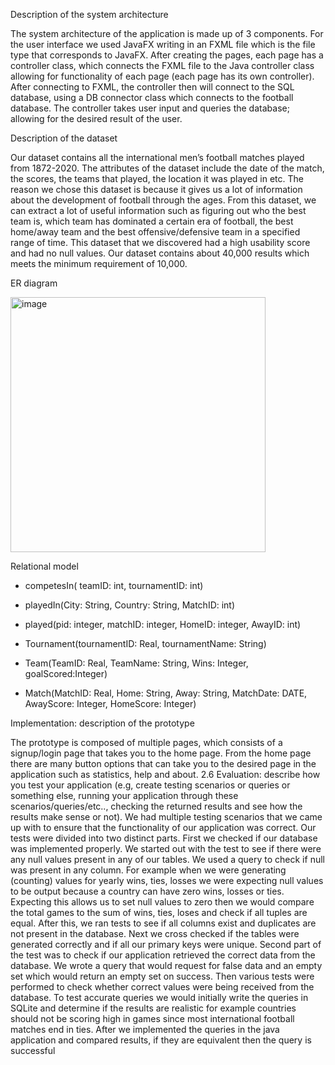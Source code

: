 Description of the system architecture

The system architecture of the application is made up of 3 components. For the user interface we used JavaFX writing in an FXML file which is the file type that corresponds to JavaFX. After creating the pages, each page has a controller class, which connects the FXML file to the Java controller class allowing for functionality of each page (each page has its own controller). After connecting to FXML, the controller then will connect to the SQL database, using a DB connector class which connects to the football database. The controller takes user input and queries the database; allowing for the desired result of the user.

Description of the dataset

Our dataset contains all the international men’s football matches played from 1872-2020. The attributes of the dataset include the date of the match, the scores, the teams that played, the location it was played in etc. The reason we chose this dataset is because it gives us a lot of information about the development of football through the ages. From this dataset, we can extract a lot of useful information such as figuring out who the best team is, which team has dominated a certain era of football, the best home/away team and the best offensive/defensive team in a specified range of time. This dataset that we discovered had a high usability score and had no null values. Our dataset contains about 40,000 results which meets the minimum requirement of 10,000.

ER diagram 




<img width="408" alt="image" src="https://github.com/user-attachments/assets/cd6b8e26-609b-4584-99df-ba40fc68189c">





Relational model 

- competesIn( teamID: int, tournamentID: int)

- playedIn(City: String, Country: String, MatchID: int)

- played(pid: integer, matchID: integer, HomeID: integer, AwayID: int)

- Tournament(tournamentID: Real, tournamentName: String)

- Team(TeamID: Real, TeamName: String, Wins: Integer, goalScored:Integer)

- Match(MatchID: Real, Home: String, Away: String, MatchDate: DATE, AwayScore: Integer, HomeScore: Integer) 


Implementation: description of the prototype

The prototype is composed of multiple pages, which consists of a signup/login page that takes you to the home page. From the home page there are many button options that can take you to the desired page in the application such as statistics, help and about.
2.6  Evaluation: describe how you test your application (e.g, create testing scenarios or queries or something else, running your application through these scenarios/queries/etc.., checking the returned results and see how the results make sense or not).
We had multiple testing scenarios that we came up with to ensure that the functionality of our application was correct. Our tests were divided into two distinct parts. First we checked if our database was implemented properly. We started out with the test to see if there were any null values present in any of our tables. We used a query to check if null was present in any column. For example when we were generating (counting) values for yearly wins, ties, losses we were expecting null values to be output because a country can have zero wins, losses or ties. Expecting this allows us to set null values to zero then we would compare the total games to the sum of wins, ties, loses and check if all tuples are equal. 
 After this, we ran tests to see if all columns exist and duplicates are not present in the database. Next we cross checked if the tables were generated correctly and if all our primary keys were unique. Second part of the test was to check if our application retrieved the correct data from the database. We wrote a query that would request for false data and an empty set which would return an empty set on success. Then various tests were performed to check whether correct values were being received from the database. 
To test accurate queries we would initially write the queries in SQLite and determine if the results are realistic for example countries should not be scoring high in games since most international football matches end in ties. After we implemented the queries in the java application and compared results, if they are equivalent then the query is successful
